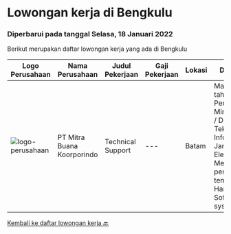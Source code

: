 
  # Lowongan kerja di Bengkulu

  ### Diperbarui pada tanggal Selasa, 18 Januari 2022

  Berikut merupakan daftar lowongan kerja yang ada di Bengkulu

  |Logo Perusahaan | Nama Perusahaan | Judul Pekerjaan | Gaji Pekerjaan | Lokasi | Deskripsi | Tanggal diunggah | Pranala |
  | -------------- | --------------- | --------------- | --------- | --------- | -------------- | ------- | ----------- |
  |![logo-perusahaan](https://image-service-cdn.seek.com.au/f239709d655cb2106929c841dd2b71edd206015d/ee4dce1061f3f616224767ad58cb2fc751b8d2dc)|PT Mitra Buana Koorporindo|Technical Support|---|Batam|Maksimal 35 tahun Pendidikan Minimal SMK / D3 / S1 Teknik Informatika/ Jaringan / Elektro Memiliki pengetahuan tentang Hardware &amp; Software system,...|Senin, 17 Januari 2022|https://www.jobstreet.co.id/id/job/technical-support-3758182?token=0~000fafed-455a-40a1-99da-5fa18d8be976&sectionRank=1&jobId=jobstreet-id-job-3758182|


  [Kembali ke daftar lowongan kerja 🔙](../README.md#daftar-lowongan-kerja)
  